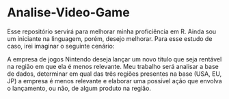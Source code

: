 # Analise-Video-Game
Esse repositório servirá para melhorar minha proficiência em R. Ainda sou um iniciante na linguagem, porém, desejo melhorar.
Para esse estudo de caso, irei imaginar o seguinte cenário:

A empresa de jogos Nintendo deseja lançar um novo título que seja rentável na região em que ela é menos relevante.
Meu trabalho será analisar a base de dados, determinar em qual das três regiões presentes na base (USA, EU, JP) a empresa é menos relevante e elaborar uma possível ação que envolva o lançamento, ou não, de algum produto na região.
